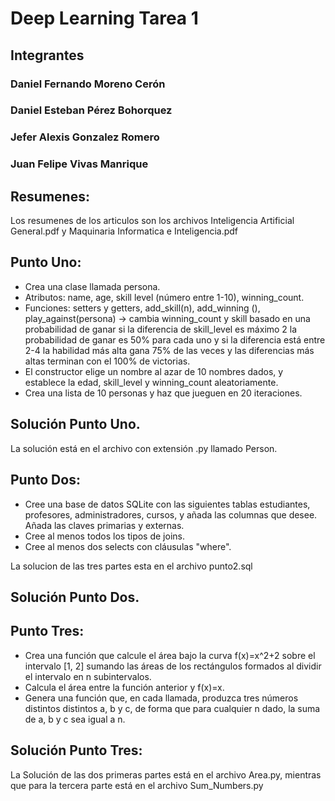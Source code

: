 # Deep Learning Tarea 1

## Integrantes
### Daniel Fernando Moreno Cerón
### Daniel Esteban Pérez Bohorquez 
### Jefer Alexis Gonzalez Romero
### Juan Felipe Vivas Manrique

## Resumenes:
Los resumenes de los articulos son los archivos Inteligencia Artificial General.pdf y Maquinaria Informatica e Inteligencia.pdf

## Punto Uno:
* Crea una clase llamada persona.
* Atributos: name, age, skill level (número entre 1-10), winning_count.
* Funciones: setters y getters, add_skill(n), add_winning (), play_against(persona) -> cambia winning_count y skill basado en una probabilidad de ganar si la diferencia de skill_level es máximo 2 la probabilidad de ganar es 50% para cada uno y si la diferencia está entre 2-4 la habilidad más alta gana 75% de las veces y las diferencias más altas terminan con el 100% de victorias.
* El constructor elige un nombre al azar de 10 nombres dados, y establece la edad, skill_level y winning_count aleatoriamente.
* Crea una lista de 10 personas y haz que jueguen en 20 iteraciones.

## Solución Punto Uno. 
La solución está en el archivo con extensión .py llamado Person.

## Punto Dos: 
* Cree una base de datos SQLite con las siguientes tablas estudiantes, profesores, administradores, cursos, y añada las columnas que desee. Añada las claves primarias y externas. 
* Cree al menos todos los tipos de joins.
* Cree al menos dos selects con cláusulas "where".

La solucion de las tres partes esta en el archivo punto2.sql

## Solución Punto Dos. 

## Punto Tres:
* Crea una función que calcule el área bajo la curva f(x)=x^2+2 sobre el intervalo [1, 2] sumando las áreas de los rectángulos formados al dividir el intervalo en n subintervalos.
* Calcula el área entre la función anterior y f(x)=x.
* Genera una función que, en cada llamada, produzca tres números distintos distintos a, b y c, de forma que para cualquier n dado, la suma de a, b y c sea igual a n.

## Solución Punto Tres:
La Solución de las dos primeras partes está en el archivo Area.py, mientras que para la tercera parte está en el archivo Sum_Numbers.py







